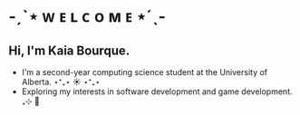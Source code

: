 # -ˏˋ⋆ ᴡ ᴇ ʟ ᴄ ᴏ ᴍ ᴇ ⋆ˊˎ-

## Hi, I'm Kaia Bourque.
- I'm a second-year computing science student at the University of Alberta. ⋆⁺₊⋆ ☀︎ ⋆⁺₊⋆
- Exploring my interests in software development and game development. ₊⊹ 👾
